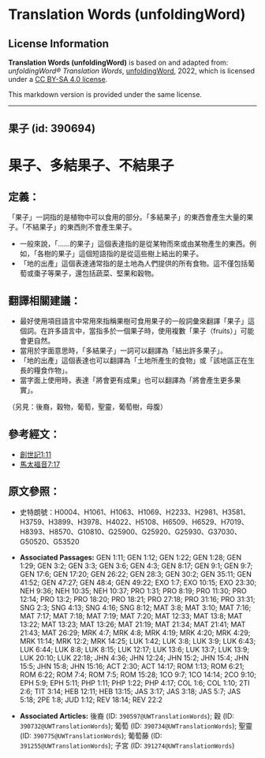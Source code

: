 # Translation Words (unfoldingWord)

## License Information

**Translation Words (unfoldingWord)** is based on and adapted from: _unfoldingWord® Translation Words_, [unfoldingWord](https://unfoldingword.org/utw), 2022, which is licensed under a [CC BY-SA 4.0 license](https://creativecommons.org/licenses/by-sa/4.0/legalcode.en).

This markdown version is provided under the same license.



--------------------------------

## 果子 (id: 390694)

果子、多結果子、不結果子
============

定義：
---

「果子」一詞指的是植物中可以食用的部分。「多結果子」的東西會產生大量的果子。「不結果子」的東西則不會產生果子。

* 一般來說，「……的果子」這個表達指的是從某物而來或由某物產生的東西。例如，「各樹的果子」這個短語指的是從這些樹上結出的果子。
* 「地的出產」這個表達通常指的是土地為人們提供的所有食物。這不僅包括葡萄或棗子等果子，還包括蔬菜、堅果和穀物。

翻譯相關建議：
-------

* 最好使用項目語言中常用來指稱果樹可食用果子的一般詞彙來翻譯「果子」這個詞。在許多語言中，當指多於一個果子時，使用複數「果子（fruits）」可能會更自然。
* 當用於字面意思時，「多結果子」一詞可以翻譯為「結出許多果子」。
* 「地的出產」這個表達也可以翻譯為「土地所產生的食物」或「該地區正在生長的糧食作物」。
* 當字面上使用時，表達「將會更有成果」也可以翻譯為「將會產生更多果實」。

（另見：後裔，穀物，葡萄，聖靈，葡萄樹，母腹）

參考經文：
-----

* [創世記1:11](https://ref.ly/Gen1:11)
* [馬太福音7:17](https://ref.ly/Matt7:17)

原文參照：
-----

* 史特朗號：H0004、H1061、H1063、H1069、H2233、H2981、H3581、H3759、H3899、H3978、H4022、H5108、H6509、H6529、H7019、H8393、H8570、G10810、G25900、G25920、G25930、G37030、G50520、G53520

* **Associated Passages:** GEN 1:11; GEN 1:12; GEN 1:22; GEN 1:28; GEN 1:29; GEN 3:2; GEN 3:3; GEN 3:6; GEN 4:3; GEN 8:17; GEN 9:1; GEN 9:7; GEN 17:6; GEN 17:20; GEN 26:22; GEN 28:3; GEN 30:2; GEN 35:11; GEN 41:52; GEN 47:27; GEN 48:4; GEN 49:22; EXO 1:7; EXO 10:15; EXO 23:30; NEH 9:36; NEH 10:35; NEH 10:37; PRO 1:31; PRO 8:19; PRO 11:30; PRO 12:14; PRO 13:2; PRO 18:20; PRO 18:21; PRO 27:18; PRO 31:16; PRO 31:31; SNG 2:3; SNG 4:13; SNG 4:16; SNG 8:12; MAT 3:8; MAT 3:10; MAT 7:16; MAT 7:17; MAT 7:18; MAT 7:19; MAT 7:20; MAT 12:33; MAT 13:8; MAT 13:22; MAT 13:23; MAT 13:26; MAT 21:19; MAT 21:34; MAT 21:41; MAT 21:43; MAT 26:29; MRK 4:7; MRK 4:8; MRK 4:19; MRK 4:20; MRK 4:29; MRK 11:14; MRK 12:2; MRK 14:25; LUK 1:42; LUK 3:8; LUK 3:9; LUK 6:43; LUK 6:44; LUK 8:8; LUK 8:15; LUK 12:17; LUK 13:6; LUK 13:7; LUK 13:9; LUK 20:10; LUK 22:18; JHN 4:36; JHN 12:24; JHN 15:2; JHN 15:4; JHN 15:5; JHN 15:8; JHN 15:16; ACT 2:30; ACT 14:17; ROM 1:13; ROM 6:21; ROM 6:22; ROM 7:4; ROM 7:5; ROM 15:28; 1CO 9:7; 1CO 14:14; 2CO 9:10; EPH 5:9; EPH 5:11; PHP 1:11; PHP 1:22; PHP 4:17; COL 1:6; COL 1:10; 2TI 2:6; TIT 3:14; HEB 12:11; HEB 13:15; JAS 3:17; JAS 3:18; JAS 5:7; JAS 5:18; 2PE 1:8; JUD 1:12; REV 18:14; REV 22:2
* **Associated Articles:** 後裔 (ID: `390597@UWTranslationWords`); 穀 (ID: `390732@UWTranslationWords`); 葡萄 (ID: `390734@UWTranslationWords`); 聖靈 (ID: `390775@UWTranslationWords`); 葡萄藤 (ID: `391255@UWTranslationWords`); 子宮 (ID: `391274@UWTranslationWords`)

